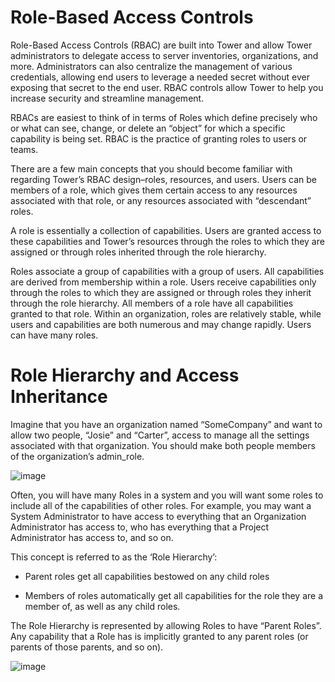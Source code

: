 # Role-Based Access Controls
Role-Based Access Controls (RBAC) are built into Tower and allow Tower administrators to delegate access to server inventories, organizations, and more. Administrators can also centralize the management of various credentials, allowing end users to leverage a needed secret without ever exposing that secret to the end user. RBAC controls allow Tower to help you increase security and streamline management.

RBACs are easiest to think of in terms of Roles which define precisely who or what can see, change, or delete an “object” for which a specific capability is being set. RBAC is the practice of granting roles to users or teams.

There are a few main concepts that you should become familiar with regarding Tower’s RBAC design–roles, resources, and users. Users can be members of a role, which gives them certain access to any resources associated with that role, or any resources associated with “descendant” roles.

A role is essentially a collection of capabilities. Users are granted access to these capabilities and Tower’s resources through the roles to which they are assigned or through roles inherited through the role hierarchy.

Roles associate a group of capabilities with a group of users. All capabilities are derived from membership within a role. Users receive capabilities only through the roles to which they are assigned or through roles they inherit through the role hierarchy. All members of a role have all capabilities granted to that role. Within an organization, roles are relatively stable, while users and capabilities are both numerous and may change rapidly. Users can have many roles.

#  Role Hierarchy and Access Inheritance
Imagine that you have an organization named “SomeCompany” and want to allow two people, “Josie” and “Carter”, access to manage all the settings associated with that organization. You should make both people members of the organization’s admin_role.

![image](https://user-images.githubusercontent.com/17757355/183356387-e699f263-14f6-43e9-acdd-993553d1d168.png)

Often, you will have many Roles in a system and you will want some roles to include all of the capabilities of other roles. For example, you may want a System Administrator to have access to everything that an Organization Administrator has access to, who has everything that a Project Administrator has access to, and so on.

This concept is referred to as the ‘Role Hierarchy’:

- Parent roles get all capabilities bestowed on any child roles

- Members of roles automatically get all capabilities for the role they are a member of, as well as any child roles.

The Role Hierarchy is represented by allowing Roles to have “Parent Roles”. Any capability that a Role has is implicitly granted to any parent roles (or parents of those parents, and so on).

![image](https://user-images.githubusercontent.com/17757355/183356630-a5b53c8a-94fe-435c-a627-bede906deb24.png)
